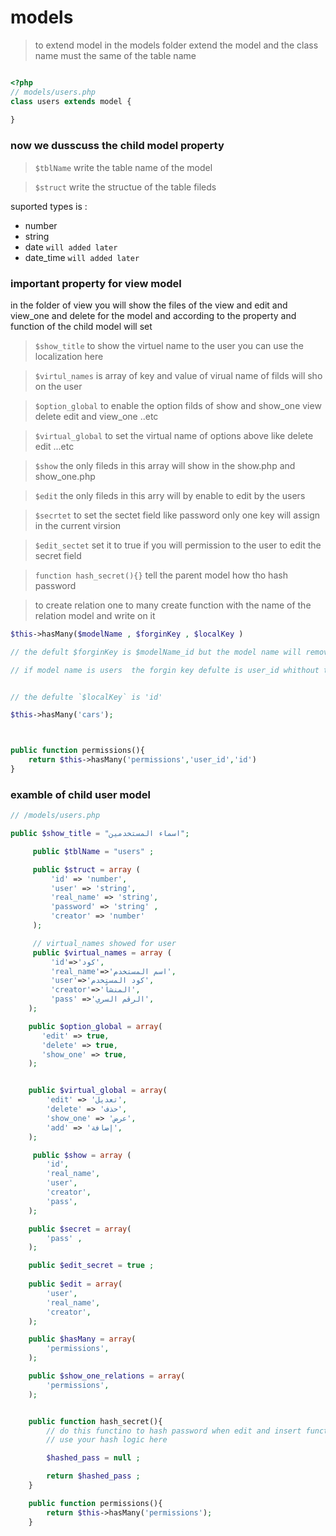 # models

> to extend model in the models folder extend the model 
  and the class name must the same of the table name

```php 

<?php
// models/users.php
class users extends model {
    
}

```


### now we dusscuss the child model property 

> `$tblName` write the table name of the model

> `$struct` write the structue of the table fileds

suported types is :

* number
* string
* date  `will added later`
* date_time `will added later`

### important property for view model 

in the folder of view you will show the files of the view and edit and view_one and delete for the model and according to the property and function of the child model will set 


> `$show_title` to show the virtuel name to the user 
you can use the localization here 

> `$virtul_names` is array of key and value of virual name of filds will sho on the user 

> `$option_global` to enable the option filds of show and show_one view  delete edit and view_one ..etc

> `$virtual_global` to set the virtual name of options above like delete edit ...etc

> `$show` the only fileds in this array will show in the show.php and show_one.php 


> `$edit` the only fileds in this arry will by enable to edit by the users

> `$secrtet` to set the sectet field like password only one key will assign in the current virsion



> `$edit_sectet` set it to true if you will permission to the user to edit the secret field

> `function hash_secret(){}` tell the parent model how tho hash password 


> to create relation one to many create function with the name of the relation model and write on it 

```php
$this->hasMany($modelName , $forginKey , $localKey )

// the defult $forginKey is $modelName_id but the model name will remove the last chracter like this

// if model name is users  the forgin key defulte is user_id whithout the last s char 


// the defulte `$localKey` is 'id'
```

```php
$this->hasMany('cars');
```

```php


public function permissions(){
    return $this->hasMany('permissions','user_id','id')
}
```






### **examble** of child user model 

```PHP
// /models/users.php

public $show_title = "اسماء المستخدمين";

     public $tblName = "users" ;

     public $struct = array (
         'id' => 'number',
         'user' => 'string',
         'real_name' => 'string',
         'password' => 'string' ,
         'creator' => 'number'
     );

     // virtual_names showed for user
     public $virtual_names = array ( 
         'id'=>'كود',
         'real_name'=>'اسم المستخدم',
         'user'=>'كود المستخدم',
         'creator'=>'المنشاً',
         'pass' =>'الرقم السري',
    );

    public $option_global = array(
       'edit' => true,
       'delete' => true,
       'show_one' => true,
    );


    public $virtual_global = array(
        'edit' => 'تعديل',
        'delete' => 'حذف',
        'show_one' => 'عرض',
        'add' => 'إضافة',
    );

     public $show = array ( 
        'id',
        'real_name',
        'user',
        'creator',
        'pass',
    );

    public $secret = array(
        'pass' ,
    );

    public $edit_secret = true ;
    
    public $edit = array(
        'user',
        'real_name',
        'creator',
    );

    public $hasMany = array(
        'permissions',
    );

    public $show_one_relations = array(
        'permissions',
    );


    public function hash_secret(){
        // do this functino to hash password when edit and insert function 
        // use your hash logic here 

        $hashed_pass = null ;

        return $hashed_pass ;
    }

    public function permissions(){
        return $this->hasMany('permissions');
    }


```